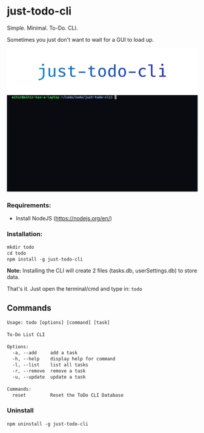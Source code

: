 # just-todo-cli

Simple. Minimal. To-Do. CLI.

Sometimes you just don't want to wait for a GUI to load up.

![banner](banner.png)
![tutorial](tutorial.gif)

### Requirements:

- Install NodeJS (<https://nodejs.org/en/>)

### Installation:

    mkdir todo
    cd todo
    npm install -g just-todo-cli

**Note:** Installing the CLI will create 2 files (tasks.db, userSettings.db) to store data.

That's it. Just open the terminal/cmd and type in: `todo`

## Commands

```
Usage: todo [options] [command] [task]

To-Do List CLI

Options:
  -a, --add     add a task
  -h, --help    display help for command
  -l, --list    list all tasks
  -r, --remove  remove a task
  -u, --update  update a task

Commands:
  reset         Reset the ToDo CLI Database
```

### Uninstall

    npm uninstall -g just-todo-cli
